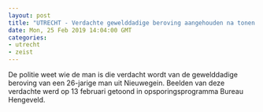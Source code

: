 ```yaml
---
layout: post
title: "UTRECHT - Verdachte gewelddadige beroving aangehouden na tonen beelden"
date: Mon, 25 Feb 2019 14:04:00 GMT
categories: 
- utrecht 
- zeist 
---
```


De politie weet wie de man is die verdacht wordt van de gewelddadige beroving van een 26-jarige man uit Nieuwegein. Beelden van deze verdachte werd op 13 februari getoond in opsporingsprogramma Bureau Hengeveld.
